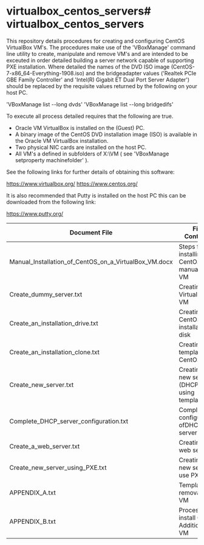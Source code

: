 # virtualbox_centos_servers# virtualbox_centos_servers

This repository details procedures for creating and configuring
CentOS VirtualBox VM's. The procedures make use of the 
'VBoxManage' command line utility to create, manipulate and remove VM's
and are intended to be exceuted in order detailed building a server
network capable of supporting PXE installation. Where detailed the names
of the DVD ISO image (CentOS-7-x86_64-Everything-1908.iso) and the 
bridgeadapter<x> values ('Realtek PCIe GBE Family Controller' and
'Intel(R) Gigabit ET Dual Port Server Adapter') should be replaced by
the requisite values returned by the following on your host PC.

'VBoxManage list --long dvds'
'VBoxManage list --long bridgedifs'

To execute all process detailed requires that the following are true.

- Oracle VM VirtualBox is installed on the (Guest) PC.
- A binary image of the CentOS DVD installation image (ISO) is 
  available in the Oracle VM VirtualBox installation.
- Two physical NIC cards are installed on the host PC.
- All VM's a defined in subfolders of X:\VM ( see
  'VBoxManage setproperty machinefolder' ).

See the following links for further details of obtaining this software:

https://www.virtualbox.org/
https://www.centos.org/

It is also recommended that Putty is installed on the host PC
this can be downloaded from the following link:

https://www.putty.org/


Document File|File Contents|Execution order
-------------|-------------|---------------
Manual_Installation_of_CentOS_on_a_VirtualBox_VM.docx|Steps for installing CentOS manually on VM|N/A
Create_dummy_server.txt|Creating VirtualBox VM|1
Create_an_installation_drive.txt|Creating a CentOS installation disk|2
Create_an_installation_clone.txt|Creating a template CentOS VM|3
Create_new_server.txt|Creating a new server (DHCP) using template VM|3
Complete_DHCP_server_configuration.txt|Completing configuration ofDHCP server|4
Create_a_web_server.txt|Creatind a web server|5
Create_new_server_using_PXE.txt|Creating a new server use PXE|6
APPENDIX_A.txt|Template for removal of a VM|N/A
APPENDIX_B.txt|Process for install Guest Additions on VM|N/A



